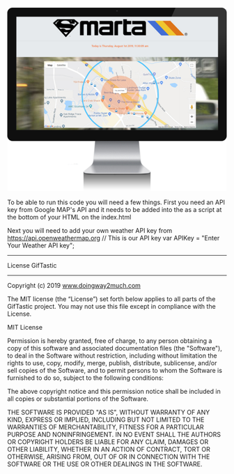 ![ProjectOne](https://github.com/doingway2much/Bootstrap-Portfolio/blob/master/assets/img/smarta.jpg?raw=true)




To be able to run this code you will need a few things.  First you need an API key from Google MAP's API and it needs to be added into the as a script at the bottom of your HTML on the index.html

<script async defer src="https://maps.googleapis.com/maps/api/js?key="YOUR KEY GOES HERE&callback=initMap"></script>



Next you will need to add your own weather API key from https://api.openweathermap.org
// This is our API key
var APIKey = "Enter Your Weather API key";


***
License
GifTastic
***

Copyright (c) 2019 www.doingway2much.com

The MIT license (the “License”) set forth below applies to all parts of the GifTastic project. You may not use this file except in compliance with the License.

MIT License

Permission is hereby granted, free of charge, to any person obtaining a copy of this software and associated documentation files (the "Software"), to deal in the Software without restriction, including without limitation the rights to use, copy, modify, merge, publish, distribute, sublicense, and/or sell copies of the Software, and to permit persons to whom the Software is furnished to do so, subject to the following conditions:

The above copyright notice and this permission notice shall be included in all copies or substantial portions of the Software.

THE SOFTWARE IS PROVIDED "AS IS", WITHOUT WARRANTY OF ANY KIND, EXPRESS OR IMPLIED, INCLUDING BUT NOT LIMITED TO THE WARRANTIES OF MERCHANTABILITY, FITNESS FOR A PARTICULAR PURPOSE AND NONINFRINGEMENT. IN NO EVENT SHALL THE AUTHORS OR COPYRIGHT HOLDERS BE LIABLE FOR ANY CLAIM, DAMAGES OR OTHER LIABILITY, WHETHER IN AN ACTION OF CONTRACT, TORT OR OTHERWISE, ARISING FROM, OUT OF OR IN CONNECTION WITH THE SOFTWARE OR THE USE OR OTHER DEALINGS IN THE SOFTWARE.
